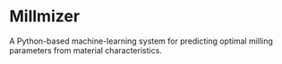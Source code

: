 # Millmizer
A Python-based machine-learning system for predicting optimal milling parameters from material characteristics.

